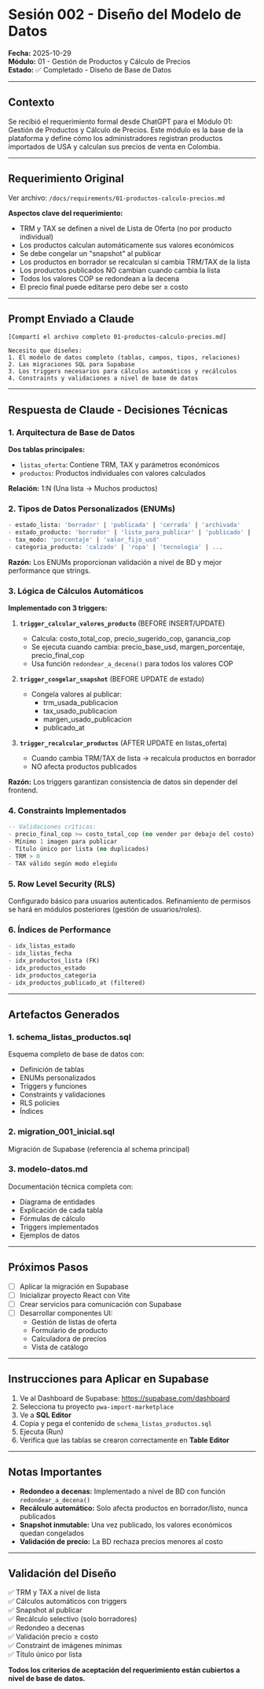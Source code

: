 # Sesión 002 - Diseño del Modelo de Datos

**Fecha:** 2025-10-29  
**Módulo:** 01 - Gestión de Productos y Cálculo de Precios  
**Estado:** ✅ Completado - Diseño de Base de Datos  

---

## Contexto

Se recibió el requerimiento formal desde ChatGPT para el Módulo 01: Gestión de Productos y Cálculo de Precios. Este módulo es la base de la plataforma y define cómo los administradores registran productos importados de USA y calculan sus precios de venta en Colombia.

---

## Requerimiento Original

Ver archivo: `/docs/requirements/01-productos-calculo-precios.md`

**Aspectos clave del requerimiento:**
- TRM y TAX se definen a nivel de Lista de Oferta (no por producto individual)
- Los productos calculan automáticamente sus valores económicos
- Se debe congelar un "snapshot" al publicar
- Los productos en borrador se recalculan si cambia TRM/TAX de la lista
- Los productos publicados NO cambian cuando cambia la lista
- Todos los valores COP se redondean a la decena
- El precio final puede editarse pero debe ser ≥ costo

---

## Prompt Enviado a Claude

```
[Compartí el archivo completo 01-productos-calculo-precios.md]

Necesito que diseñes:
1. El modelo de datos completo (tablas, campos, tipos, relaciones)
2. Las migraciones SQL para Supabase
3. Los triggers necesarios para cálculos automáticos y recálculos
4. Constraints y validaciones a nivel de base de datos
```

---

## Respuesta de Claude - Decisiones Técnicas

### 1. Arquitectura de Base de Datos

**Dos tablas principales:**
- `listas_oferta`: Contiene TRM, TAX y parámetros económicos
- `productos`: Productos individuales con valores calculados

**Relación:** 1:N (Una lista → Muchos productos)

### 2. Tipos de Datos Personalizados (ENUMs)

```sql
- estado_lista: 'borrador' | 'publicada' | 'cerrada' | 'archivada'
- estado_producto: 'borrador' | 'listo_para_publicar' | 'publicado' | 'oculto'
- tax_modo: 'porcentaje' | 'valor_fijo_usd'
- categoria_producto: 'calzado' | 'ropa' | 'tecnologia' | ...
```

**Razón:** Los ENUMs proporcionan validación a nivel de BD y mejor performance que strings.

### 3. Lógica de Cálculos Automáticos

**Implementado con 3 triggers:**

1. **`trigger_calcular_valores_producto`** (BEFORE INSERT/UPDATE)
   - Calcula: costo_total_cop, precio_sugerido_cop, ganancia_cop
   - Se ejecuta cuando cambia: precio_base_usd, margen_porcentaje, precio_final_cop
   - Usa función `redondear_a_decena()` para todos los valores COP

2. **`trigger_congelar_snapshot`** (BEFORE UPDATE de estado)
   - Congela valores al publicar:
     - trm_usada_publicacion
     - tax_usado_publicacion
     - margen_usado_publicacion
     - publicado_at

3. **`trigger_recalcular_productos`** (AFTER UPDATE en listas_oferta)
   - Cuando cambia TRM/TAX de lista → recalcula productos en borrador
   - NO afecta productos publicados

**Razón:** Los triggers garantizan consistencia de datos sin depender del frontend.

### 4. Constraints Implementados

```sql
-- Validaciones críticas:
- precio_final_cop >= costo_total_cop (no vender por debajo del costo)
- Mínimo 1 imagen para publicar
- Título único por lista (no duplicados)
- TRM > 0
- TAX válido según modo elegido
```

### 5. Row Level Security (RLS)

Configurado básico para usuarios autenticados. Refinamiento de permisos se hará en módulos posteriores (gestión de usuarios/roles).

### 6. Índices de Performance

```sql
- idx_listas_estado
- idx_listas_fecha
- idx_productos_lista (FK)
- idx_productos_estado
- idx_productos_categoria
- idx_productos_publicado_at (filtered)
```

---

## Artefactos Generados

### 1. **schema_listas_productos.sql**
Esquema completo de base de datos con:
- Definición de tablas
- ENUMs personalizados
- Triggers y funciones
- Constraints y validaciones
- RLS policies
- Índices

### 2. **migration_001_inicial.sql**
Migración de Supabase (referencia al schema principal)

### 3. **modelo-datos.md**
Documentación técnica completa con:
- Diagrama de entidades
- Explicación de cada tabla
- Fórmulas de cálculo
- Triggers implementados
- Ejemplos de datos

---

## Próximos Pasos

- [ ] Aplicar la migración en Supabase
- [ ] Inicializar proyecto React con Vite
- [ ] Crear servicios para comunicación con Supabase
- [ ] Desarrollar componentes UI:
  - Gestión de listas de oferta
  - Formulario de producto
  - Calculadora de precios
  - Vista de catálogo

---

## Instrucciones para Aplicar en Supabase

1. Ve al Dashboard de Supabase: https://supabase.com/dashboard
2. Selecciona tu proyecto `pwa-import-marketplace`
3. Ve a **SQL Editor**
4. Copia y pega el contenido de `schema_listas_productos.sql`
5. Ejecuta (Run)
6. Verifica que las tablas se crearon correctamente en **Table Editor**

---

## Notas Importantes

- **Redondeo a decenas:** Implementado a nivel de BD con función `redondear_a_decena()`
- **Recálculo automático:** Solo afecta productos en borrador/listo, nunca publicados
- **Snapshot inmutable:** Una vez publicado, los valores económicos quedan congelados
- **Validación de precio:** La BD rechaza precios menores al costo

---

## Validación del Diseño

✅ TRM y TAX a nivel de lista  
✅ Cálculos automáticos con triggers  
✅ Snapshot al publicar  
✅ Recálculo selectivo (solo borradores)  
✅ Redondeo a decenas  
✅ Validación precio ≥ costo  
✅ Constraint de imágenes mínimas  
✅ Título único por lista  

**Todos los criterios de aceptación del requerimiento están cubiertos a nivel de base de datos.**